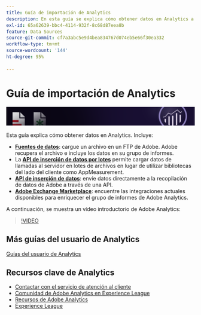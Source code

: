 ```yaml
---
title: Guía de importación de Analytics
description: En esta guía se explica cómo obtener datos en Analytics a través de fuentes de datos y API de inserción.
exl-id: 65a62639-bbc4-4114-932f-8c68d87eea8b
feature: Data Sources
source-git-commit: cf7a3abc5e9d4bea834767d074eb5e66f30ea332
workflow-type: tm+mt
source-wordcount: '144'
ht-degree: 95%

---
```


# Guía de importación de Analytics

![Banner](../../assets/doc_banner_import.png)

Esta guía explica cómo obtener datos en Analytics. Incluye:

* **[Fuentes de datos](data-sources/overview.md)**: cargue un archivo en un FTP de Adobe. Adobe recupera el archivo e incluye los datos en su grupo de informes.
* La **[API de inserción de datos por lotes](/help/import/bulk-data-insertion-api/bulk-data-insert.md)** permite cargar datos de llamadas al servidor en lotes de archivos en lugar de utilizar bibliotecas del lado del cliente como AppMeasurement.
* **[API de inserción de datos](c-data-insertion-api/c-data-insertion-api.md)**: envíe datos directamente a la recopilación de datos de Adobe a través de una API.
* **[Adobe Exchange Marketplace](https://exchange.adobe.com/experiencecloud.analytics.html#product)**: encuentre las integraciones actuales disponibles para enriquecer el grupo de informes de Adobe Analytics.

A continuación, se muestra un vídeo introductorio de Adobe Analytics:

>[!VIDEO](https://video.tv.adobe.com/v/27429/?quality=12)

## Más guías del usuario de Analytics

[Guías del usuario de Analytics](https://experienceleague.adobe.com/docs/analytics.html?lang=es)

## Recursos clave de Analytics

* [Contactar con el servicio de atención al cliente](https://experienceleague.adobe.com/?support-solution=Analytics?lang=es#support)
* [Comunidad de Adobe Analytics en Experience League](https://experienceleaguecommunities.adobe.com/t5/adobe-analytics/ct-p/adobe-analytics-community?profile.language=es)
* [Recursos de Adobe Analytics](https://experienceleaguecommunities.adobe.com/t5/adobe-analytics-discussions/adobe-analytics-resources/m-p/276666?profile.language=es)
* [Experience League](https://experienceleague.adobe.com/?lang=es#home)
